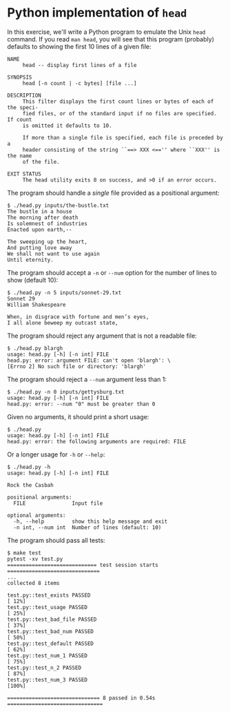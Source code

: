 # Python implementation of `head`

In this exercise, we'll write a Python program to emulate the Unix `head` command.
If you read `man head`, you will see that this program (probably) defaults to showing the first 10 lines of a given file:

```
NAME
     head -- display first lines of a file

SYNOPSIS
     head [-n count | -c bytes] [file ...]

DESCRIPTION
     This filter displays the first count lines or bytes of each of the speci-
     fied files, or of the standard input if no files are specified.  If count
     is omitted it defaults to 10.

     If more than a single file is specified, each file is preceded by a
     header consisting of the string ``==> XXX <=='' where ``XXX'' is the name
     of the file.

EXIT STATUS
     The head utility exits 0 on success, and >0 if an error occurs.
```

The program should handle a _single_ file provided as a positional argument:

```
$ ./head.py inputs/the-bustle.txt
The bustle in a house
The morning after death
Is solemnest of industries
Enacted upon earth,--

The sweeping up the heart,
And putting love away
We shall not want to use again
Until eternity.
```

The program should accept a `-n` or `--num` option for the number of lines to show (default 10):

```
$ ./head.py -n 5 inputs/sonnet-29.txt
Sonnet 29
William Shakespeare

When, in disgrace with fortune and men’s eyes,
I all alone beweep my outcast state,
```

The program should reject any argument that is not a readable file:

```
$ ./head.py blargh
usage: head.py [-h] [-n int] FILE
head.py: error: argument FILE: can't open 'blargh': \
[Errno 2] No such file or directory: 'blargh'
```

The program should reject a `--num` argument less than 1:

```
$ ./head.py -n 0 inputs/gettysburg.txt
usage: head.py [-h] [-n int] FILE
head.py: error: --num "0" must be greater than 0
```

Given no arguments, it should print a short usage:

```
$ ./head.py
usage: head.py [-h] [-n int] FILE
head.py: error: the following arguments are required: FILE
```

Or a longer usage for `-h` or `--help`:

```
$ ./head.py -h
usage: head.py [-h] [-n int] FILE

Rock the Casbah

positional arguments:
  FILE               Input file

optional arguments:
  -h, --help         show this help message and exit
  -n int, --num int  Number of lines (default: 10)
```

The program should pass all tests:

```
$ make test
pytest -xv test.py
============================= test session starts ==============================
...
collected 8 items

test.py::test_exists PASSED                                              [ 12%]
test.py::test_usage PASSED                                               [ 25%]
test.py::test_bad_file PASSED                                            [ 37%]
test.py::test_bad_num PASSED                                             [ 50%]
test.py::test_default PASSED                                             [ 62%]
test.py::test_num_1 PASSED                                               [ 75%]
test.py::test_n_2 PASSED                                                 [ 87%]
test.py::test_num_3 PASSED                                               [100%]

============================== 8 passed in 0.54s ===============================
```
